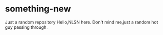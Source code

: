 # something-new
Just a random repository
Hello,NLSN here.
Don't mind me,just a random hot guy passing through.
